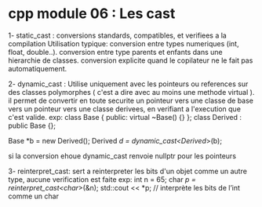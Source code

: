 # cpp module 06 : Les cast
1- static_cast : conversions standards, compatibles, et verifiees a la compilation 
Utilisation typique:
conversion entre types numeriques (int, float, double..).
conversion entre type parents et enfants dans une hierarchie de classes.
conversion explicite quand le copilateur ne le fait pas automatiquement.

2- dynamic_cast : Utilise uniquement avec les pointeurs ou references sur des classes polymorphes ( c'est a dire avec au moins une methode virtual ).
il permet de convertir en toute securite un pointeur vers une classe de base vers un pointeur vers une classe derivees, en verifiant a l'execution que c'est valide.
exp:
class Base { public: virtual ~Base() {} };
class Derived : public Base {};

Base *b = new Derived();
Derived *d = dynamic_cast<Derived*>(b);

si la conversion ehoue dynamic_cast renvoie nullptr pour les pointeurs

3- reinterpret_cast: sert a reinterpreter les bits d'un objet comme un autre type, aucune verification est faite
exp:
int n = 65;
char *p = reinterpret_cast<char*>(&n);
std::cout << *p; // interprète les bits de l’int comme un char
 
